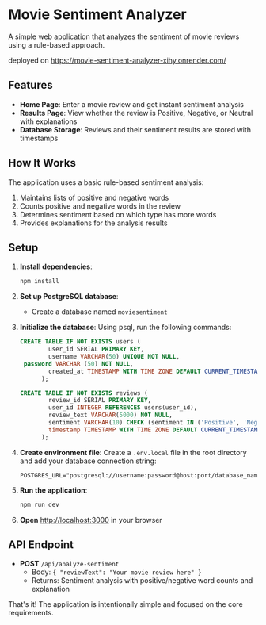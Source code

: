 # Movie Sentiment Analyzer

A simple web application that analyzes the sentiment of movie reviews using a rule-based approach.

deployed on https://movie-sentiment-analyzer-xihy.onrender.com/

## Features

- **Home Page**: Enter a movie review and get instant sentiment analysis
- **Results Page**: View whether the review is Positive, Negative, or Neutral with explanations
- **Database Storage**: Reviews and their sentiment results are stored with timestamps

## How It Works

The application uses a basic rule-based sentiment analysis:
1. Maintains lists of positive and negative words
2. Counts positive and negative words in the review
3. Determines sentiment based on which type has more words
4. Provides explanations for the analysis results

## Setup

1. **Install dependencies**:
   ```bash
   npm install
   ```

2. **Set up PostgreSQL database**:
   - Create a database named `moviesentiment`

3. **Initialize the database**:
   Using psql, run the following commands:
   ```sql
   CREATE TABLE IF NOT EXISTS users (
           user_id SERIAL PRIMARY KEY,
           username VARCHAR(50) UNIQUE NOT NULL,
   	password VARCHAR (50) NOT NULL,
           created_at TIMESTAMP WITH TIME ZONE DEFAULT CURRENT_TIMESTAMP
         );

   CREATE TABLE IF NOT EXISTS reviews (
           review_id SERIAL PRIMARY KEY,
           user_id INTEGER REFERENCES users(user_id),
           review_text VARCHAR(5000) NOT NULL,
           sentiment VARCHAR(10) CHECK (sentiment IN ('Positive', 'Negative', 'Neutral')),
           timestamp TIMESTAMP WITH TIME ZONE DEFAULT CURRENT_TIMESTAMP
         );
   ```

4. **Create environment file**:
   Create a `.env.local` file in the root directory and add your database connection string:
   ```
   POSTGRES_URL="postgresql://username:password@host:port/database_name"
   ```

5. **Run the application**:
   ```bash
   npm run dev
   ```

6. **Open** [http://localhost:3000](http://localhost:3000) in your browser

## API Endpoint

- **POST** `/api/analyze-sentiment`
  - Body: `{ "reviewText": "Your movie review here" }`
  - Returns: Sentiment analysis with positive/negative word counts and explanation

That's it! The application is intentionally simple and focused on the core requirements.
